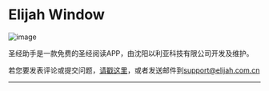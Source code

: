 ﻿# Elijah Window

![image](https://github.com/elijahcn/elijah_window/raw/master/screenshot1.png)

圣经助手是一款免费的圣经阅读APP，由沈阳以利亚科技有限公司开发及维护。

若您要发表评论或提交问题，[请戳这里](https://github.com/elijahcn/elijah_window/issues)，或者发送邮件到[support@elijah.com.cn](mailto:support@elijah.com.cn)

-----

